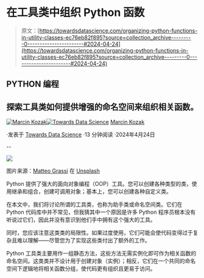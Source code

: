 # 在工具类中组织 Python 函数

> 原文：[https://towardsdatascience.com/organizing-python-functions-in-utility-classes-ec76eb82f895?source=collection_archive---------0-----------------------#2024-04-24](https://towardsdatascience.com/organizing-python-functions-in-utility-classes-ec76eb82f895?source=collection_archive---------0-----------------------#2024-04-24)

## PYTHON 编程

## 探索工具类如何提供增强的命名空间来组织相关函数。

[](https://medium.com/@nyggus?source=post_page---byline--ec76eb82f895--------------------------------)[![Marcin Kozak](../Images/d7faf62e48ed81dab5d8ad92819fff54.png)](https://medium.com/@nyggus?source=post_page---byline--ec76eb82f895--------------------------------)[](https://towardsdatascience.com/?source=post_page---byline--ec76eb82f895--------------------------------)[![Towards Data Science](../Images/a6ff2676ffcc0c7aad8aaf1d79379785.png)](https://towardsdatascience.com/?source=post_page---byline--ec76eb82f895--------------------------------) [Marcin Kozak](https://medium.com/@nyggus?source=post_page---byline--ec76eb82f895--------------------------------)

·发表于 [Towards Data Science](https://towardsdatascience.com/?source=post_page---byline--ec76eb82f895--------------------------------) ·13 分钟阅读 ·2024年4月24日

--

![](../Images/6eed7ce6069222cb6ebff029579acde8.png)

图片来源：[Matteo Grassi](https://unsplash.com/@matteo_grassi?utm_source=medium&utm_medium=referral) 在 [Unsplash](https://unsplash.com/?utm_source=medium&utm_medium=referral)

Python 提供了强大的面向对象编程（OOP）工具。您可以创建各种类型的类，使用继承和组合，创建可调用对象；基本上，您可以创建各种自定义类。

在本文中，我们将讨论所谓的工具类，也称为助手类或命名空间类。它们在 Python 代码库中并不常见，但我猜其中一个原因是许多 Python 程序员根本没有听说过它们，因此并没有意识到他们手中拥有这个强大的工具。

同时，您应该注意这类类的局限性。如果过度使用，它们可能会使代码变得过于复杂且难以理解——尽管您为了实现这些类付出了额外的工作。

Python 工具类主要用作一组静态方法，这些方法无需实例化即可作为相关函数的命名空间。这类类并不设计用于创建对象（实例）；相反，它们在一个共同的命名空间下逻辑地将相关函数分组，使代码更有组织且更易于访问。
